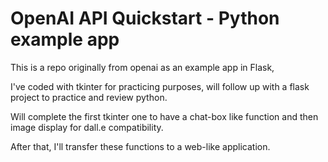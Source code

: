 # OpenAI API Quickstart - Python example app

This is a repo originally from openai as an example app in Flask,

I've coded with tkinter for practicing purposes, will follow up with a flask project to practice and review python.

Will complete the first tkinter one to have a chat-box like function and then image display for dall.e compatibility.

After that, I'll transfer these functions to a web-like application.
